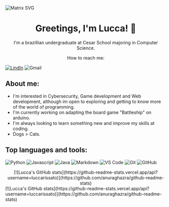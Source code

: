 ![Matrix SVG](https://raw.githubusercontent.com/rodrigograca31/rodrigograca31/master/matrix.svg)

<p>
  <h1 align="center"><b>Greetings, I'm Lucca! 👋</b></h1>
</p>

<p align='center'>
 I'm a brazillian undergraduate at Cesar School majoring in Computer Science.
</p>

<p align='center'>
  How to reach me:
</p>

[![LindIn](https://img.shields.io/badge/LinkedIn-0077B5?style=for-the-badge&logo=linkedin&logoColor=white)](https://www.linkedin.com/in/lucca-rissato/)
![Gmail](https://img.shields.io/badge/Gmail-D14836?style=for-the-badge&logo=gmail&logoColor=white)


## About me:

- I'm interested in Cybersecurity, Game development and Web development, although im open to exploring and getting to know more of the world of programming.
- I'm currently working on adapting the board game "Battleship" on arduino.
- I'm always looking to learn something new and improve my skills at coding.
- Dogs > Cats.

## Top languages and tools:

![Python](https://img.shields.io/badge/Python-3776ab?style=for-the-badge&logo=python&logoColor=white)
![Javascript](https://img.shields.io/badge/Javascript-f7df1e?style=for-the-badge&logo=javascript&logoColor=white)
![Java](https://img.shields.io/badge/Java-ED8B00?style=for-the-badge&logo=openjdk&logoColor=white)
![Markdown](https://img.shields.io/badge/Markdown-000000?style=for-the-badge&logo=markdown&logoColor=white)
![VS Code](https://img.shields.io/badge/VS%20Code-007acc?style=for-the-badge&logo=visual-studio-code&logoColor=white)
![Git](https://img.shields.io/badge/Git-f05032?style=for-the-badge&logo=git&logoColor=white)
![GitHub](https://img.shields.io/badge/GitHub-181717?style=for-the-badge&logo=github&logoColor=white)

<div align='center'>
  [![Lucca's GitHub stats](https://github-readme-stats.vercel.app/api?username=luccarissato)](https://github.com/anuraghazra/github-readme-stats)
</div>
[![Lucca's GitHub stats](https://github-readme-stats.vercel.app/api?username=luccarissato)](https://github.com/anuraghazra/github-readme-stats)
